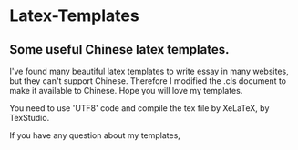 # Latex-Templates
## Some useful Chinese latex templates.

I've found many beautiful latex templates to write essay in many websites, but they can't support Chinese. Therefore I modified the .cls document to make it available to Chinese. Hope you will love my templates.

You need to use 'UTF8' code and compile the tex file by XeLaTeX, by TexStudio.

If you have any question about my templates, 
